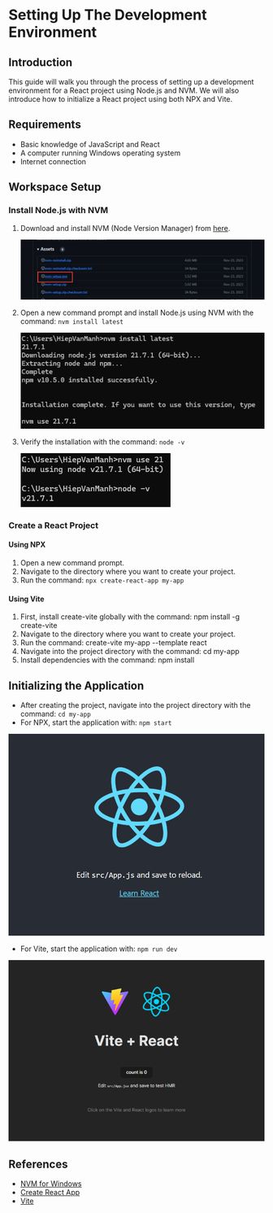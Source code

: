 # Setting Up The Development Environment

## Introduction

This guide will walk you through the process of setting up a development environment for a React project using Node.js and NVM. We will also introduce how to initialize a React project using both NPX and Vite.

## Requirements

- Basic knowledge of JavaScript and React
- A computer running Windows operating system
- Internet connection

## Workspace Setup

### Install Node.js with NVM

1. Download and install NVM (Node Version Manager) from [here](https://github.com/coreybutler/nvm-windows/releases).

    ![1710747311696](image/Day-01-Settingupthedevelopmentenvironment/1710747311696.png)

2. Open a new command prompt and install Node.js using NVM with the command: `nvm install latest`

    ![1710747397511](image/Day-01-Settingupthedevelopmentenvironment/1710747397511.png)

3. Verify the installation with the command: `node -v`

    ![1710747421767](image/Day-01-Settingupthedevelopmentenvironment/1710747421767.png)

### Create a React Project

#### Using NPX

1. Open a new command prompt.
2. Navigate to the directory where you want to create your project.
3. Run the command: `npx create-react-app my-app`

#### Using Vite

1. First, install create-vite globally with the command: npm install -g create-vite
2. Navigate to the directory where you want to create your project.
3. Run the command: create-vite my-app --template react
4. Navigate into the project directory with the command: cd my-app
5. Install dependencies with the command: npm install

## Initializing the Application

- After creating the project, navigate into the project directory with the command: `cd my-app`
- For NPX, start the application with: `npm start`

![1710747775084](image/Day-01-Settingupthedevelopmentenvironment/1710747775084.png)

- For Vite, start the application with: `npm run dev`

![1710747937571](image/Day-01-Settingupthedevelopmentenvironment/1710747937571.png)

## References

- [NVM for Windows](https://github.com/coreybutler/nvm-windows)
- [Create React App](https://create-react-app.dev/)
- [Vite](https://vitejs.dev/)
